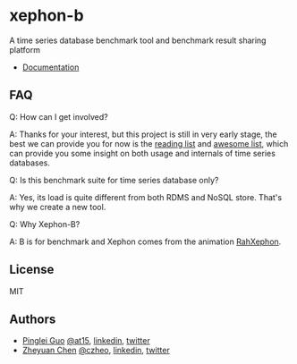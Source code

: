 # xephon-b
A time series database benchmark tool and benchmark result sharing platform

- [Documentation](doc)


## FAQ

Q: How can I get involved?

A: Thanks for your interest, but this project is still in very early stage,
the best we can provide you for now is the [reading list](doc/reading.md) and [awesome list](https://github.com/xephonhq/awesome-time-series-database),
which can provide you some insight on both usage and internals of time series databases.

Q: Is this benchmark suite for time series database only?

A: Yes, its load is quite different from both RDMS and NoSQL store. That's why we create a new tool.

Q: Why Xephon-B?

A: B is for benchmark and Xephon comes from the animation [RahXephon](https://en.wikipedia.org/wiki/RahXephon).

## License

MIT

## Authors

- [Pinglei Guo](https://at15.github.io) [@at15](https://github.com/at15), [linkedin](https://www.linkedin.com/in/at1510086), [twitter](https://twitter.com/at1510086)
- [Zheyuan Chen](http://czheo.github.io/) [@czheo](https://github.com/czheo), [linkedin](https://www.linkedin.com/in/zheyuan-chen), [twitter](https://twitter.com/czheo)

